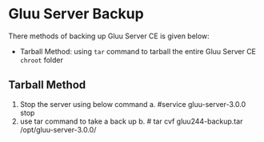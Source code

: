 # Gluu Server Backup

There methods of backing up Gluu Server CE is given below:

* Tarball Method: using `tar` command to tarball the entire 
Gluu Server CE `chroot` folder

<!-- * Scritp Method : using the provided export and 
import scripts to back up ldif of the LDAP. -->

## Tarball Method

1. Stop the server using below command
	a. #service gluu-server-3.0.0 stop
2. use tar command to take a back up
	b. # tar cvf gluu244-backup.tar /opt/gluu-server-3.0.0/
	
<!--
## Script Method

1. Login to Gluu chroot
	a. # service gluu-server-3.0.0 login
2. Fetch export script from Gluu 
	b. wget https://raw.githubusercontent.com/GluuFederation/community-edition-setup/master/static/scripts/export24.py
3. Change permission of the script
	c. # chmod +x export24.py
4. run the script
	d. # ./export24.py

The export script will generate a directory called  backup_24  which will have all the data backed up from the 
current installation. Check the log file generated in the directory for any errors.
-->